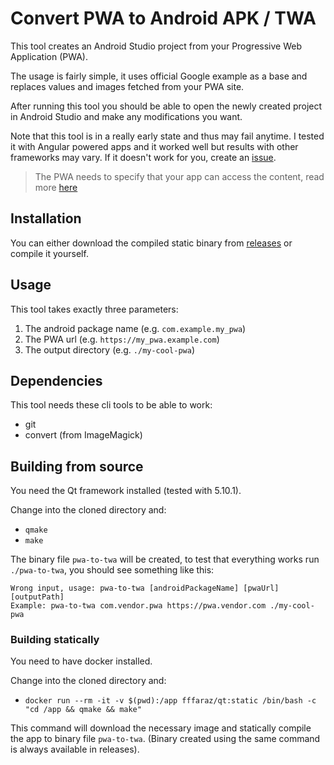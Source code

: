 # Convert PWA to Android APK / TWA

This tool creates an Android Studio project from your
Progressive Web Application (PWA).

The usage is fairly simple, it uses official Google example
as a base and replaces values and images fetched from
your PWA site.

After running this tool you should be able to open the
newly created project in Android Studio and make any
modifications you want.

Note that this tool is in a really early state and thus
may fail anytime. I tested it with Angular powered
apps and it worked well but results with other frameworks
may vary. If it doesn't work for you, create an
[issue](https://github.com/RikudouSage/PwaToTwa/issues/new).

> The PWA needs to specify that your app can access the
content, read more [here](https://developers.google.com/digital-asset-links/v1/getting-started)

## Installation

You can either download the compiled static binary from
[releases](https://github.com/RikudouSage/PwaToTwa/releases/latest)
or compile it yourself.

## Usage

This tool takes exactly three parameters:

1. The android package name (e.g. `com.example.my_pwa`)
2. The PWA url (e.g. `https://my_pwa.example.com`)
3. The output directory (e.g. `./my-cool-pwa`)

## Dependencies

This tool needs these cli tools to be able to work:

- git
- convert (from ImageMagick)

## Building from source

You need the Qt framework installed (tested with 5.10.1).

Change into the cloned directory and:

- `qmake`
- `make`

The binary file `pwa-to-twa` will be created, to test
that everything works run `./pwa-to-twa`, you should see
something like this:

```
Wrong input, usage: pwa-to-twa [androidPackageName] [pwaUrl] [outputPath]
Example: pwa-to-twa com.vendor.pwa https://pwa.vendor.com ./my-cool-pwa
```

### Building statically

You need to have docker installed.

Change into the cloned directory and:

- `docker run --rm -it -v $(pwd):/app fffaraz/qt:static /bin/bash -c "cd /app && qmake && make"`

This command will download the necessary image and
statically compile the app to binary file `pwa-to-twa`.
(Binary created using the same command is always
available in releases).

